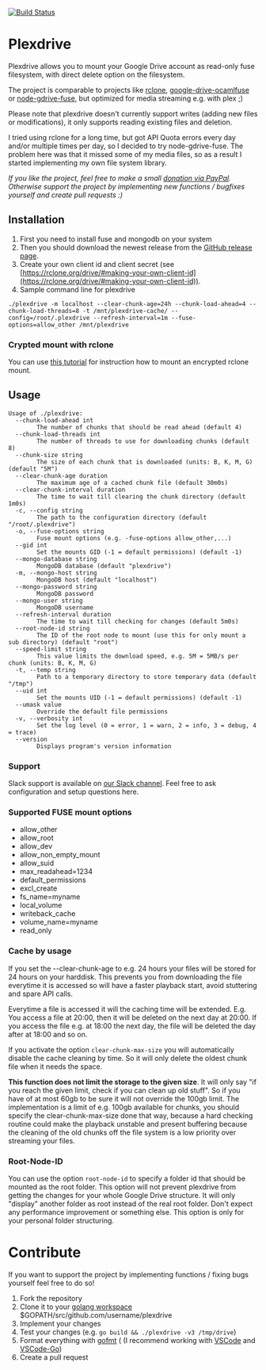 [![Build Status](https://travis-ci.org/dweidenfeld/plexdrive.svg?branch=master)](https://travis-ci.org/dweidenfeld/plexdrive)

# Plexdrive
Plexdrive allows you to mount your Google Drive account as read-only fuse filesystem, with direct delete option on the filesystem.

The project is comparable to projects like [rclone](https://rclone.org/), 
[google-drive-ocamlfuse](https://github.com/astrada/google-drive-ocamlfuse) or 
[node-gdrive-fuse](https://github.com/thejinx0r/node-gdrive-fuse), 
but optimized for media streaming e.g. with plex ;)

Please note that plexdrive doesn't currently support writes (adding new files or modifications), it only supports reading existing files and deletion. 

I tried using rclone for a long time, but got API Quota errors every day and/or multiple times per day, so I decided to try node-gdrive-fuse. The problem here was that it missed some of my media files, so as a result I started implementing my own file system library.

_If you like the project, feel free to make a small [donation via PayPal](https://www.paypal.me/dowei). Otherwise support the project by implementing new functions / bugfixes yourself and create pull requests :)_

## Installation
1. First you need to install fuse and mongodb on your system 
2. Then you should download the newest release from the [GitHub release page](https://github.com/dweidenfeld/plexdrive/releases).
3. Create your own client id and client secret (see [https://rclone.org/drive/#making-your-own-client-id](https://rclone.org/drive/#making-your-own-client-id)).
4. Sample command line for plexdrive
```
./plexdrive -m localhost --clear-chunk-age=24h --chunk-load-ahead=4 --chunk-load-threads=8 -t /mnt/plexdrive-cache/ --config=/root/.plexdrive --refresh-interval=1m --fuse-options=allow_other /mnt/plexdrive

```

### Crypted mount with rclone
You can use [this tutorial](TUTORIAL.md) for instruction how to mount an encrypted rclone mount.

## Usage
```
Usage of ./plexdrive:
  --chunk-load-ahead int
        The number of chunks that should be read ahead (default 4)
  --chunk-load-threads int
        The number of threads to use for downloading chunks (default 8)
  --chunk-size string
        The size of each chunk that is downloaded (units: B, K, M, G) (default "5M")
  --clear-chunk-age duration
        The maximum age of a cached chunk file (default 30m0s)
  --clear-chunk-interval duration
        The time to wait till clearing the chunk directory (default 1m0s)
  -c, --config string
        The path to the configuration directory (default "/root/.plexdrive")
  -o, --fuse-options string
        Fuse mount options (e.g. -fuse-options allow_other,...)
  --gid int
        Set the mounts GID (-1 = default permissions) (default -1)
  --mongo-database string
        MongoDB database (default "plexdrive")
  -m, --mongo-host string
        MongoDB host (default "localhost")
  --mongo-password string
        MongoDB password
  --mongo-user string
        MongoDB username
  --refresh-interval duration
        The time to wait till checking for changes (default 5m0s)
  --root-node-id string
        The ID of the root node to mount (use this for only mount a sub directory) (default "root")
  --speed-limit string
        This value limits the download speed, e.g. 5M = 5MB/s per chunk (units: B, K, M, G)
  -t, --temp string
        Path to a temporary directory to store temporary data (default "/tmp")
  --uid int
        Set the mounts UID (-1 = default permissions) (default -1)
  --umask value
        Override the default file permissions
  -v, --verbosity int
        Set the log level (0 = error, 1 = warn, 2 = info, 3 = debug, 4 = trace)
  --version
        Displays program's version information
```

### Support 
Slack support is available on [our Slack channel](https://plexdrive.slack.com/shared_invite/MTg1NTg5NzY2Njc4LTE0OTUwNDU3NzAtMjJjNWRiMTAxMg). 
Feel free to ask configuration and setup questions here.

### Supported FUSE mount options
* allow_other
* allow_root
* allow_dev
* allow_non_empty_mount
* allow_suid
* max_readahead=1234
* default_permissions
* excl_create
* fs_name=myname
* local_volume
* writeback_cache
* volume_name=myname
* read_only

### Cache by usage
If you set the --clear-chunk-age to e.g. 24 hours your files will be stored
for 24 hours on your harddisk. This prevents you from downloading the file
everytime it is accessed so will have a faster playback start, avoid stuttering
and spare API calls. 

Everytime a file is accessed it will the caching time will be extended.
E.g. You access a file at 20:00, then it will be deleted on the next day at
20:00. If you access the file e.g. at 18:00 the next day, the file will be
deleted the day after at 18:00 and so on.

If you activate the option `clear-chunk-max-size` you will automatically disable
the cache cleaning by time. So it will only delete the oldest chunk file when it 
needs the space.

**This function does not limit the storage to the given size**. It will only say
"if you reach the given limit, check if you can clean up old stuff". So if you have
of at most 60gb to be sure it will not override the 100gb limit. The implementation is 
a limit of e.g. 100gb available for chunks, you should specify the clear-chunk-max-size 
done that way, because a hard checking routine could make the playback unstable and 
present buffering because the cleaning of the old chunks off the file system is a low 
priority over streaming your files.


### Root-Node-ID
You can use the option `root-node-id` to specify a folder id that should be mounted as
the root folder. This option will not prevent plexdrive from getting the changes for your
whole Google Drive structure. It will only "display" another folder as root instead of the
real root folder.
Don't expect any performance improvement or something else. This option is only for your
personal folder structuring.

# Contribute
If you want to support the project by implementing functions / fixing bugs
yourself feel free to do so!

1. Fork the repository
2. Clone it to your [golang workspace](https://golang.org/doc/code.html) $GOPATH/src/github.com/username/plexdrive
3. Implement your changes
4. Test your changes (e.g. `go build && ./plexdrive -v3 /tmp/drive`)
5. Format everything with [gofmt](https://golang.org/cmd/gofmt/) (
(I recommend working with [VSCode](https://code.visualstudio.com/) and [VSCode-Go](https://github.com/lukehoban/vscode-go))
6. Create a pull request
